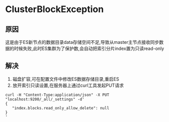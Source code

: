 # ClusterBlockException

## 原因
这是由于ES新节点的数据目录data存储空间不足,导致从master主节点接收同步数据的时候失败,此时ES集群为了保护数,会自动把索引分片index置为只读read-only

## 解决
1. 磁盘扩容,可在配置文件中修改ES数据存储目录,重启ES
2. 放开索引只读设置,在服务器上通过curl工具发起PUT请求
```
curl -H "Content-Type:application/json" -X PUT "localhost:9200/_all/_settings" -d'
{
   "index.blocks.read_only_allow_delete": null
}
'
```